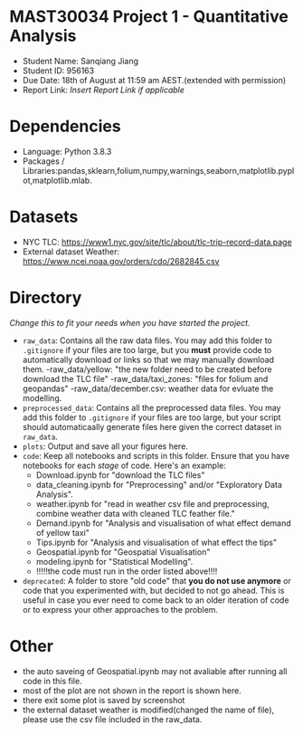 # MAST30034 Project 1 - Quantitative Analysis
- Student Name: Sanqiang Jiang
- Student ID: 956163
- Due Date: 18th of August at 11:59 am AEST.(extended with permission)
- Report Link: _Insert Report Link if applicable_

# Dependencies
- Language: Python 3.8.3
- Packages / Libraries:pandas,sklearn,folium,numpy,warnings,seaborn,matplotlib.pyplot,matplotlib.mlab.

# Datasets
- NYC TLC: https://www1.nyc.gov/site/tlc/about/tlc-trip-record-data.page
- External dataset Weather: https://www.ncei.noaa.gov/orders/cdo/2682845.csv


# Directory
_Change this to fit your needs when you have started the project._
- `raw_data`: Contains all the raw data files. You may add this folder to `.gitignore` if your files are too large, but you **must** provide code to automatically download or links so that we may manually download them. 
-raw_data/yellow: "the new folder need to be created before download the TLC file"
-raw_data/taxi_zones: "files for folium and geopandas"
-raw_data/december.csv: weather data for evluate the modelling.
- `preprocessed_data`: Contains all the preprocessed data files. You may add this folder to `.gitignore` if your files are too large, but your script should automaticaally generate files here given the correct dataset in `raw_data`.
- `plots`: Output and save all your figures here.
- `code`: Keep all notebooks and scripts in this folder. Ensure that you have notebooks for each _stage_ of code. Here's an example:
    - Download.ipynb for "download the TLC files"
    - data_cleaning.ipynb for "Preprocessing" and/or "Exploratory Data Analysis".
    - weather.ipynb for "read in weather csv file and preprocessing, combine weather data with cleaned TLC feather file."
    - Demand.ipynb for "Analysis and visualisation of what effect demand of yellow taxi"
    - Tips.ipynb for "Analysis and visualisation of what effect the tips"
    - Geospatial.ipynb for "Geospatial Visualisation"
    - modeling.ipynb for "Statistical Modelling".
    - !!!!!the code must run in the order listed above!!!!
- `deprecated`: A folder to store "old code" that **you do not use anymore** or code that you experimented with, but decided to not go ahead. This is useful in case you ever need to come back to an older iteration of code or to express your other approaches to the problem.

# Other
- the auto saveing of Geospatial.ipynb may not avaliable after running all code in this file.
- most of the plot are not shown in the report is shown here.
- there exit some plot is saved by screenshot
- the external dataset weather is modified(changed the name of file), please use the csv file included in the raw_data.
